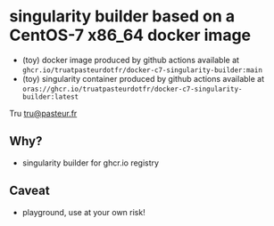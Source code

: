 # singularity builder based on a CentOS-7 x86_64 docker image
- (toy) docker image produced by github actions available at `ghcr.io/truatpasteurdotfr/docker-c7-singularity-builder:main`
- (toy) singularity container produced by github actions available at `oras://ghcr.io/truatpasteurdotfr/docker-c7-singularity-builder:latest`

Tru <tru@pasteur.fr>

## Why?
- singularity builder for ghcr.io registry

## Caveat
- playground, use at your own risk!
